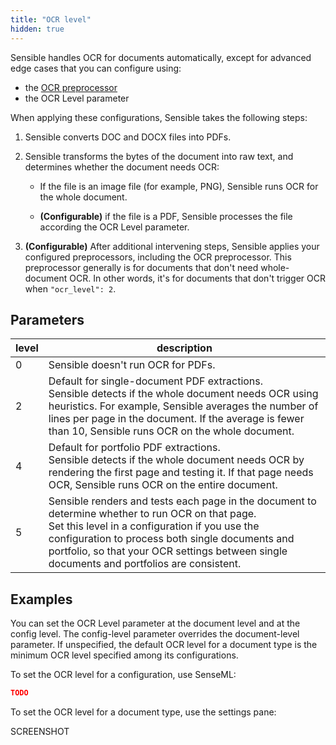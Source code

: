 ```yaml
---
title: "OCR level"
hidden: true
---
```

Sensible handles OCR for documents automatically, except for advanced edge cases that you can configure using:

- the [OCR preprocessor](doc:ocr)
- the OCR Level parameter

When applying these configurations, Sensible takes the following steps: 

1. Sensible converts DOC and DOCX files into PDFs.

2. Sensible transforms the bytes of the document into raw text, and determines whether the document needs OCR:

   - If the file is an image file (for example, PNG), Sensible runs OCR for the whole document.

   - **(Configurable)** if the file is a PDF, Sensible processes the file according the OCR Level parameter.

3. **(Configurable)** After additional intervening steps, Sensible applies your configured preprocessors, including the OCR preprocessor. This preprocessor generally is for documents that don't need whole-document OCR. In other words, it's for documents that don't trigger OCR when `"ocr_level": 2`.

## Parameters

| level | description                                                  |
| ----- | ------------------------------------------------------------ |
| 0     | Sensible doesn't run OCR for PDFs.                           |
| 2     | Default for single-document PDF extractions.<br/> Sensible detects if the whole document needs OCR using heuristics. For example, Sensible averages the number of lines per page in the document. If the average is fewer than 10, Sensible runs OCR on the whole document. |
| 4     | Default for portfolio PDF extractions.<br/>Sensible detects if the whole document needs OCR by rendering the first page and testing it. If that page needs OCR, Sensible runs OCR on the entire document. |
| 5     | Sensible renders and tests each page in the document to determine whether to run OCR on that page.<br/>Set this level in a configuration if you use the configuration to process both single documents and portfolio, so that your OCR settings between single documents and portfolios are consistent. |

## Examples

You can set the OCR Level parameter at the document level and at the config level. The config-level parameter overrides the document-level parameter. If unspecified, the default OCR level for a document type is the minimum OCR level specified among its configurations.

To set the OCR level for a configuration, use SenseML:

```json
TODO
```



To set the OCR level for a document type, use the settings pane:

SCREENSHOT

 
